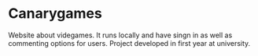 # Canarygames
Website about videgames. It runs locally and have singn in as well as commenting options for users. Project developed in first year at university.
